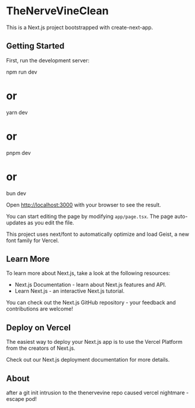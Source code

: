 # TheNerveVineClean

This is a Next.js project bootstrapped with create-next-app.

<!-- Trigger deployment with rich herb descriptions -->

## Getting Started

First, run the development server:

npm run dev
# or
yarn dev
# or
pnpm dev
# or
bun dev

Open <http://localhost:3000> with your browser to see the result.

You can start editing the page by modifying `app/page.tsx`. The page auto-updates as you edit the file.

This project uses next/font to automatically optimize and load Geist, a new font family for Vercel.

## Learn More

To learn more about Next.js, take a look at the following resources:

* Next.js Documentation \- learn about Next.js features and API.
* Learn Next.js \- an interactive Next.js tutorial.

You can check out the Next.js GitHub repository \- your feedback and contributions are welcome!

## Deploy on Vercel

The easiest way to deploy your Next.js app is to use the Vercel Platform from the creators of Next.js.

Check out our Next.js deployment documentation for more details.

## About

 after a git init intrusion to the thenervevine repo caused vercel nightmare - escape pod!
